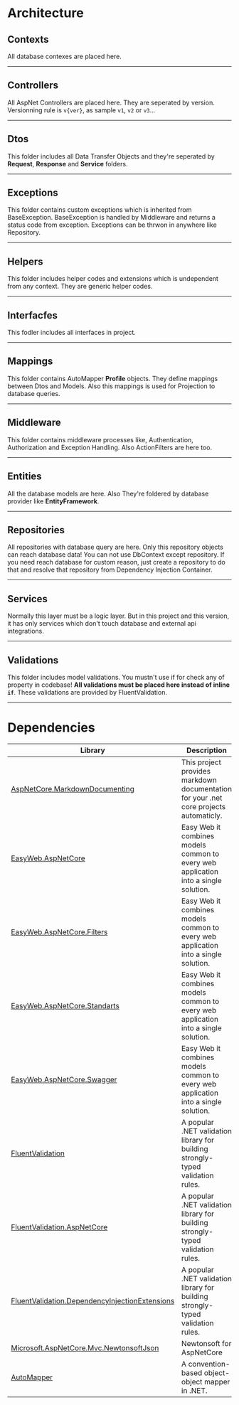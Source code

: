 ﻿# Architecture

## Contexts
All database contexes are placed here.


***
## Controllers
All AspNet Controllers are placed here. They are seperated by version. Versionning rule is `v{ver}`, as sample `v1`, `v2` or `v3`...

***
## Dtos

This folder includes all Data Transfer Objects and they're seperated by **Request**, **Response** and **Service** folders.

***
## Exceptions
This folder contains custom exceptions which is inherited from BaseException. BaseException is handled by Middleware and returns a status code from exception. Exceptions can be thrwon in anywhere like Repository.

***
## Helpers
This folder includes helper codes and extensions which is undependent from any context. They are generic helper codes.

***
## Interfacfes
This fodler includes all interfaces in project.

***
## Mappings
This folder contains AutoMapper **Profile** objects. They define mappings between Dtos and Models. Also  this mappings is used for Projection to database queries.

***
## Middleware
This folder contains middleware processes like, Authentication, Authorization and Exception Handling. Also ActionFilters are here too.

***
## Entities
All the database models are here. Also They're foldered by database provider like **EntityFramework**.

***
## Repositories
All repositories with database query are here. Only this repository objects can reach database data! You can not use DbContext except repository. If you need reach database for custom reason, just create a repository to do that and resolve that repository from Dependency Injection Container.

***
## Services
Normally this layer must be a logic layer. But in this project and this version, it has only services which don't touch database and external api integrations.
***
## Validations
This folder includes model validations. You mustn't use if for check any of property in codebase! **All validations must be placed here instead of inline `if`**. These validations are provided by FluentValidation.

***
# Dependencies

| Library                                                                                                | Description                                                                           | Version |
|--------------------------------------------------------------------------------------------------------|---------------------------------------------------------------------------------------|:-------:|
| [AspNetCore.MarkdownDocumenting](https://github.com/enisn/MarkdownDocumenting)                         | This project provides markdown documentation for your .net core projects automaticly. | v2.3.1  |
| [EasyWeb.AspNetCore](https://github.com/furkandeveloper/EasyWeb)                                       | Easy Web it combines models common to every web application into a single solution.   | v1.0.2  |
| [EasyWeb.AspNetCore.Filters](https://github.com/furkandeveloper/EasyWeb)                               | Easy Web it combines models common to every web application into a single solution.   | v1.0.2  |
| [EasyWeb.AspNetCore.Standarts](https://github.com/furkandeveloper/EasyWeb)                             | Easy Web it combines models common to every web application into a single solution.   | v1.0.2  |
| [EasyWeb.AspNetCore.Swagger](https://github.com/furkandeveloper/EasyWeb)                               | Easy Web it combines models common to every web application into a single solution.   | v1.0.2  |
| [FluentValidation](https://github.com/FluentValidation/FluentValidation)                               | A popular .NET validation library for building strongly-typed validation rules.       | v11.0.1 |
| [FluentValidation.AspNetCore](https://github.com/FluentValidation/FluentValidation)                    | A popular .NET validation library for building strongly-typed validation rules.       | v11.0.1 |
| [FluentValidation.DependencyInjectionExtensions](https://github.com/FluentValidation/FluentValidation) | A popular .NET validation library for building strongly-typed validation rules.       | v11.0.1 |
| [Microsoft.AspNetCore.Mvc.NewtonsoftJson](https://github.com/dotnet/aspnetcore)                        | Newtonsoft for AspNetCore                                                             | v6.0.5  |
| [AutoMapper](https://github.com/AutoMapper/AutoMapper)                                                 | A convention-based object-object mapper in .NET.                                      | v12.0.1 |



